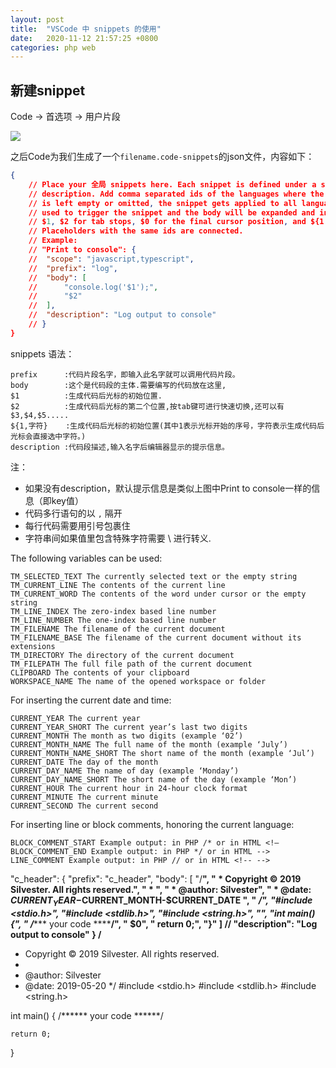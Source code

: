 ```yaml
---
layout: post
title:  "VSCode 中 snippets 的使用"
date:   2020-11-12 21:57:25 +0800
categories: php web
---
```


## 新建snippet

Code -> 首选项 -> 用户片段

![](http://sjdt.online/img/20201112_vscode_snippet_1.png)

之后Code为我们生成了一个`filename.code-snippets`的json文件，内容如下：

```json
{
	// Place your 全局 snippets here. Each snippet is defined under a snippet name and has a scope, prefix, body and 
	// description. Add comma separated ids of the languages where the snippet is applicable in the scope field. If scope 
	// is left empty or omitted, the snippet gets applied to all languages. The prefix is what is 
	// used to trigger the snippet and the body will be expanded and inserted. Possible variables are: 
	// $1, $2 for tab stops, $0 for the final cursor position, and ${1:label}, ${2:another} for placeholders. 
	// Placeholders with the same ids are connected.
	// Example:
	// "Print to console": {
	// 	"scope": "javascript,typescript",
	// 	"prefix": "log",
	// 	"body": [
	// 		"console.log('$1');",
	// 		"$2"
	// 	],
	// 	"description": "Log output to console"
	// }
}
```

snippets 语法：
```
prefix      :代码片段名字，即输入此名字就可以调用代码片段。
body        :这个是代码段的主体.需要编写的代码放在这里,　　　　　 
$1          :生成代码后光标的初始位置.
$2          :生成代码后光标的第二个位置,按tab键可进行快速切换,还可以有$3,$4,$5.....
${1,字符}    :生成代码后光标的初始位置(其中1表示光标开始的序号，字符表示生成代码后光标会直接选中字符。)
description :代码段描述,输入名字后编辑器显示的提示信息。
```
注：

* 如果没有description，默认提示信息是类似上图中Print to console一样的信息（即key值）
* 代码多行语句的以 `,` 隔开
* 每行代码需要用引号包裹住
* 字符串间如果值里包含特殊字符需要 \ 进行转义.


The following variables can be used:

    TM_SELECTED_TEXT The currently selected text or the empty string
    TM_CURRENT_LINE The contents of the current line
    TM_CURRENT_WORD The contents of the word under cursor or the empty string
    TM_LINE_INDEX The zero-index based line number
    TM_LINE_NUMBER The one-index based line number
    TM_FILENAME The filename of the current document
    TM_FILENAME_BASE The filename of the current document without its extensions
    TM_DIRECTORY The directory of the current document
    TM_FILEPATH The full file path of the current document
    CLIPBOARD The contents of your clipboard
    WORKSPACE_NAME The name of the opened workspace or folder

For inserting the current date and time:

    CURRENT_YEAR The current year
    CURRENT_YEAR_SHORT The current year’s last two digits
    CURRENT_MONTH The month as two digits (example ‘02’)
    CURRENT_MONTH_NAME The full name of the month (example ‘July’)
    CURRENT_MONTH_NAME_SHORT The short name of the month (example ‘Jul’)
    CURRENT_DATE The day of the month
    CURRENT_DAY_NAME The name of day (example ‘Monday’)
    CURRENT_DAY_NAME_SHORT The short name of the day (example ‘Mon’)
    CURRENT_HOUR The current hour in 24-hour clock format
    CURRENT_MINUTE The current minute
    CURRENT_SECOND The current second

For inserting line or block comments, honoring the current language:

    BLOCK_COMMENT_START Example output: in PHP /* or in HTML <!–
    BLOCK_COMMENT_END Example output: in PHP */ or in HTML -->
    LINE_COMMENT Example output: in PHP // or in HTML <!-- -->

"c_header": {
        "prefix": "c_header",
        "body": [
            "/**",
            " * Copyright © 2019 Silvester. All rights reserved.",
            " * ",
            " * @author: Silvester",
            " * @date: $CURRENT_YEAR-$CURRENT_MONTH-$CURRENT_DATE ",
            " */",
            "#include <stdio.h>",
            "#include <stdlib.h>",
            "#include <string.h>",
            "",
            "int main() {",
            "    /****** your code ******/",
            "    $0",
            "    return 0;",
            "}"
        ]
        // "description": "Log output to console"
    }
/**
 * Copyright © 2019 Silvester. All rights reserved.
 *
 * @author: Silvester
 * @date: 2019-05-20
 */
#include <stdio.h>
#include <stdlib.h>
#include <string.h>

int main() {
    /****** your code ******/
    
    return 0;
}